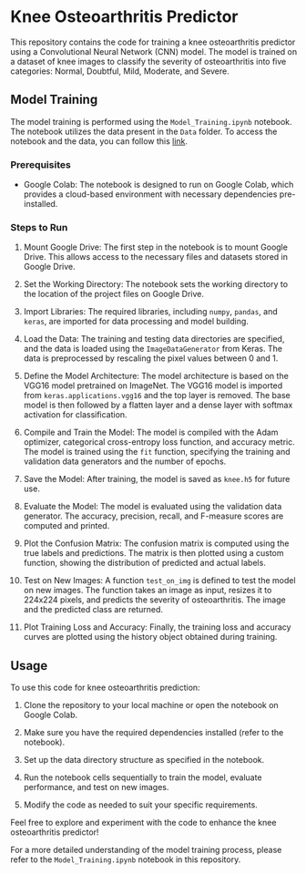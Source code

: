 # Knee Osteoarthritis Predictor

This repository contains the code for training a knee osteoarthritis predictor using a Convolutional Neural Network (CNN) model. The model is trained on a dataset of knee images to classify the severity of osteoarthritis into five categories: Normal, Doubtful, Mild, Moderate, and Severe.

## Model Training

The model training is performed using the `Model_Training.ipynb` notebook. The notebook utilizes the data present in the `Data` folder. To access the notebook and the data, you can follow this [link](https://github.com/jithendra-varma/Knee_Osteoarthritis_Predictor/tree/main/Model_Training).

### Prerequisites

- Google Colab: The notebook is designed to run on Google Colab, which provides a cloud-based environment with necessary dependencies pre-installed.

### Steps to Run

1. Mount Google Drive: The first step in the notebook is to mount Google Drive. This allows access to the necessary files and datasets stored in Google Drive.

2. Set the Working Directory: The notebook sets the working directory to the location of the project files on Google Drive.

3. Import Libraries: The required libraries, including `numpy`, `pandas`, and `keras`, are imported for data processing and model building.

4. Load the Data: The training and testing data directories are specified, and the data is loaded using the `ImageDataGenerator` from Keras. The data is preprocessed by rescaling the pixel values between 0 and 1.

5. Define the Model Architecture: The model architecture is based on the VGG16 model pretrained on ImageNet. The VGG16 model is imported from `keras.applications.vgg16` and the top layer is removed. The base model is then followed by a flatten layer and a dense layer with softmax activation for classification.

6. Compile and Train the Model: The model is compiled with the Adam optimizer, categorical cross-entropy loss function, and accuracy metric. The model is trained using the `fit` function, specifying the training and validation data generators and the number of epochs.

7. Save the Model: After training, the model is saved as `knee.h5` for future use.

8. Evaluate the Model: The model is evaluated using the validation data generator. The accuracy, precision, recall, and F-measure scores are computed and printed.

9. Plot the Confusion Matrix: The confusion matrix is computed using the true labels and predictions. The matrix is then plotted using a custom function, showing the distribution of predicted and actual labels.

10. Test on New Images: A function `test_on_img` is defined to test the model on new images. The function takes an image as input, resizes it to 224x224 pixels, and predicts the severity of osteoarthritis. The image and the predicted class are returned.

11. Plot Training Loss and Accuracy: Finally, the training loss and accuracy curves are plotted using the history object obtained during training.

## Usage

To use this code for knee osteoarthritis prediction:

1. Clone the repository to your local machine or open the notebook on Google Colab.

2. Make sure you have the required dependencies installed (refer to the notebook).

3. Set up the data directory structure as specified in the notebook.

4. Run the notebook cells sequentially to train the model, evaluate performance, and test on new images.

5. Modify the code as needed to suit your specific requirements.

Feel free to explore and experiment with the code to enhance the knee osteoarthritis predictor!

For a more detailed understanding of the model training process, please refer to the `Model_Training.ipynb` notebook in this repository.
